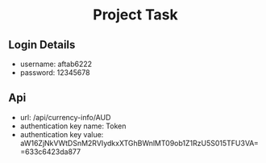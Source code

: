 <h1 align="center">Project Task</h1>


## Login Details
- username: aftab6222
- password: 12345678

## Api
- url: /api/currency-info/AUD
- authentication key name: Token
- authentication key value: aW16ZjNkVWtDSnM2RVIydkxXTGhBWnlMT09ob1Z1RzU5S015TFU3VA==633c6423da877